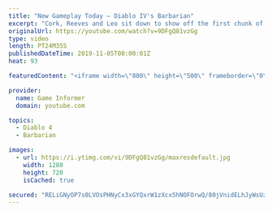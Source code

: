 ```yaml
---
title: "New Gameplay Today – Diablo IV's Barbarian"
excerpt: "Cork, Reeves and Leo sit down to show off the first chunk of Diablo IV gameplay we captured in our visit to Blizzard for Game Informer's latest cover story, ..."
originalUrl: https://youtube.com/watch?v=9DFgQ81vzGg
type: video
length: PT24M35S
publishedDateTime: 2019-11-05T00:00:01Z
heat: 93

featuredContent: "<iframe width=\"800\" height=\"500\" frameborder=\"0\" src=\"https://www.youtube.com/embed/9DFgQ81vzGg\" allow=\"accelerometer; autoplay; encrypted-media; gyroscope; picture-in-picture\" allowfullscreen></iframe>"

provider:
  name: Game Informer
  domain: youtube.com

topics:
  - Diablo 4
  - Barbarian

images:
  - url: https://i.ytimg.com/vi/9DFgQ81vzGg/maxresdefault.jpg
    width: 1280
    height: 720
    isCached: true

secured: "RELiGNyOP7s0LVOsPHNyCx3xGYQxrW1zXcx5hNOFOrwQ/80jVnidELhJyWsUzVRnPpDwM+jCOj/nyxvjxF+KdnWgjF8jsOYCzFKPbvOOFrHi6pNAns9CQDS3N1vDYJWbCH2Ww/ktjb8o/QedI6M1Zq9AHCelDVE2PMePUcfN2Pqy3cBbTpXLCrc8VfuRWzYv9ew7EVQhtH0f2R4DcNRC5m3+sVYhodptxED8n9eq7Qir2rINXzJTZDNexRp9rEgmINU55pAu1b/+Jm3w5UkU2Lf+ktxx47uUxA8pTfQ1WaDEiKgqEBkfSMzQEqnsbkcLdPyBQH3+fklJtbowWifoehs743whVwOTVlNZCvn5Ir0IFxPC2yCru2UxEoqZkneZLZ+er3ElZk4XrVk3Mwz1D1hhdWbgTPI+xz0Oo8fWgems12OkHyHM1bjk8kgvPwSA;yul1dK2BxKKM9z/Svj3HwA=="
---
```


